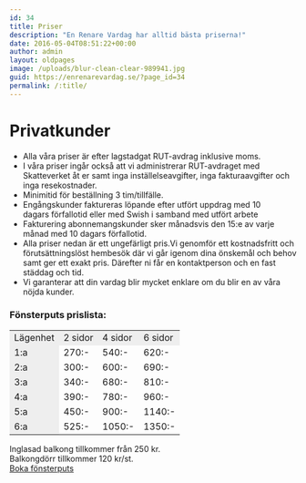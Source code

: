 ```yaml
---
id: 34
title: Priser
description: "En Renare Vardag har alltid bästa priserna!"
date: 2016-05-04T08:51:22+00:00
author: admin
layout: oldpages
image: /uploads/blur-clean-clear-989941.jpg
guid: https://enrenarevardag.se/?page_id=34
permalink: /:title/
---
```

# Privatkunder

  * Alla våra priser är efter lagstadgat RUT-avdrag inklusive moms.
  * I våra priser ingår också att vi administrerar RUT-avdraget med Skatteverket åt er samt inga inställelseavgifter, inga fakturaavgifter och inga resekostnader.
  * Minimitid för beställning 3 tim/tillfälle.
  * Engångskunder faktureras löpande efter utfört uppdrag med 10 dagars förfallotid eller med Swish i samband med utfört arbete
  * Fakturering abonnemangskunder sker månadsvis den 15:e av varje månad med 10 dagars förfallotid.
  * Alla priser nedan är ett ungefärligt pris.Vi genomför ett kostnadsfritt och förutsättningslöst hembesök där vi går igenom dina önskemål och behov samt ger ett exakt pris. Därefter ni får en kontaktperson och en fast städdag och tid.
  * Vi garanterar att din vardag blir mycket enklare om du blir en av våra nöjda kunder.

### Fönsterputs prislista:

<div class="table-responsive" style="width:100%">
  <table cellpadding="2px" style="width:100%">
    <tr>
      <td style="background-color: #eee;">
        Lägenhet
      </td>
      <td style="background-color: #eee;">
        2 sidor
      </td>
      <td style="background-color: #eee;">
        4 sidor
      </td>
      <td style="background-color: #eee;">
        6 sidor
      </td>
    </tr>
    <tr>
      <td style="background-color: #eee;">
        1:a
      </td>
      <td>
        270:-
      </td>
      <td>
        540:-
      </td>
      <td>
        620:-
      </td>
    </tr>
    <tr>
      <td style="background-color: #eee;">
        2:a
      </td>
      <td>
        300:-
      </td>
      <td>
        600:-
      </td>
      <td>
        690:-
      </td>
    </tr>
    <tr>
      <td style="background-color: #eee;">
        3:a
      </td>
      <td>
        340:-
      </td>
      <td>
        680:-
      </td>
      <td>
        810:-
      </td>
    </tr>
    <tr>
      <td style="background-color: #eee;">
        4:a
      </td>
      <td>
        390:-
      </td>
      <td>
        780:-
      </td>
      <td>
        960:-
      </td>
    </tr>
    <tr>
      <td style="background-color: #eee;">
        5:a
      </td>
      <td>
        450:-
      </td>
      <td>
        900:-
      </td>
      <td>
        1140:-
      </td>
    </tr>
    <tr>
      <td style="background-color: #eee;">
        6:a
      </td>
      <td>
        525:-
      </td>
      <td>
        1050:-
      </td>
      <td>
        1350:-
      </td>
    </tr>
  </table>
</div>

Inglasad balkong tillkommer från 250 kr.  
Balkongdörr tillkommer 120 kr/st.  
[Boka fönsterputs](https://enrenarevardag.se/privat/fonsterputs/)
